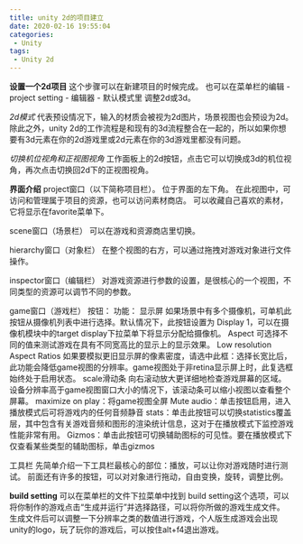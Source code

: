```yaml
---
title: unity 2d的项目建立
date: 2020-02-16 19:55:04
categories:
 - Unity
tags:
 - Unity 2d
---
```


**设置一个2d项目**
这个步骤可以在新建项目的时候完成。
也可以在菜单栏的编辑 - project setting - 编辑器 - 默认模式里 调整2d或3d。

*2d模式*
代表预设情况下，输入的材质会被视为2d图片，场景视图也会预设为2d。
除此之外，unity 2d的工作流程是和现有的3d流程整合在一起的，所以如果你想要有3d元素在你的2d游戏里或2d元素在你的3d游戏里都没有问题。

*切换机位视角和正视图视角*
工作面板上的2d按钮，点击它可以切换成3d的机位视角，再次点击切换回2d下的正视图视角。

**界面介绍**
project窗口（以下简称项目栏）。
位于界面的左下角。
在此视图中，可访问和管理属于项目的资源，也可以访问素材商店。
可以收藏自己喜欢的素材，它将显示在favorite菜单下。

scene窗口（场景栏）
可以在游戏和资源商店里切换。

hierarchy窗口（对象栏）
在整个视图的右方，可以通过拖拽对游戏对象进行文件操作。

inspector窗口（编辑栏）
对游戏资源进行参数的设置，是很核心的一个视图，不同类型的资源可以调节不同的参数。

game窗口（游戏栏）
按钮：   功能：
显示屏	 如果场景中有多个摄像机，可单机此按钮从摄像机列表中进行选择。默认情况下，此按钮设置为 Display 1，可以在摄像机模块中的target display下拉菜单下将显示分配给摄像机。
Aspect	 可选择不同的值来测试游戏在具有不同宽高比的显示上的显示效果。
Low resolution Aspect Ratios	如果要模拟更旧显示屏的像素密度，请选中此框：选择长宽比后，此功能会降低game视图的分辨率。game视图处于非retina显示屏上时，此复选框始终处于启用状态。
scale滑动条	 向右滚动放大更详细地检查游戏屏幕的区域。设备分辨率高于game视图窗口大小的情况下，该滚动条可以缩小视图以查看整个屏幕。
maximize on play：将game视图全屏
Mute audio：单击按钮启用，进入播放模式后可将游戏内的任何音频静音
stats：单击此按钮可以切换statistics覆盖层，其中包含有关游戏音频和图形的渲染统计信息，这对于在播放模式下监控游戏性能非常有用。
Gizmos：单击此按钮可切换辅助图标的可见性。要在播放模式下仅查看某些类型的辅助图标，单击gizmos

工具栏
先简单介绍一下工具栏最核心的部位：播放，可以让你对游戏随时进行测试。
前面还有许多的按钮，可以对对象进行拖动，自由变换，旋转，调整比例。

**build setting**
可以在菜单栏的文件下拉菜单中找到 build setting这个选项，可以将你制作的游戏点击“生成并运行”并选择路径，可以将你所做的游戏生成文件。
生成文件后可以调整一下分辨率之类的数值进行游戏，个人版生成游戏会出现unity的logo，玩了玩你的游戏后，可以按住alt+f4退出游戏。


